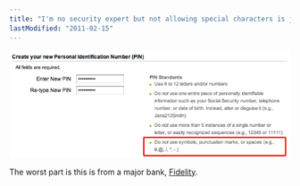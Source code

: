 ```yaml
---
title: "I'm no security expert but not allowing special characters is just silly"
lastModified: "2011-02-15"
---
```


[![](/images/create-pin.png "create-pin")](http://nickdenardis.com/wp-content/uploads/2011/01/create-pin.png)

The worst part is this is from a major bank, [Fidelity](https://www.fidelity.com/).
